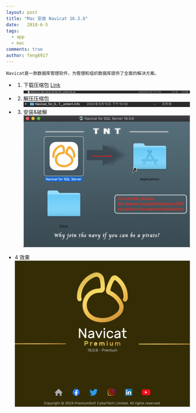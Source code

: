 ```yaml
---
layout: post
title: "Mac 安装 Navicat 16.3.6"
date:   2018-6-5
tags: 
  - app
  - mac
comments: true
author: feng6917
---
```


`Navicat是一款数据库管理软件，为管理和组织数据库提供了全面的解决方案。`

<!-- more -->

- 1. 下载压缩包
      [Link](https://pan.baidu.com/s/1XL9QCsCvuIU5DpH-dr0LjA?pwd=c02x)
      ![img](../images/2018-6-5/1.jpg)
- 2. 解压压缩包
      ![img](../images/2018-6-5/2.jpg)
- 3. 安装&破解
     ![img](../images/2018-6-5/3.jpg)

- 4 效果
    ![img](../images/2018-6-5/4.jpg)
